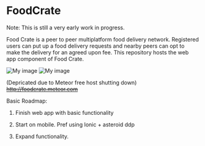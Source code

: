 # FoodCrate
Note: This is still a very early work in progress.

Food Crate is a peer to peer multiplatform food delivery network.
Registered users can put up a food delivery requests and nearby peers can opt to make the delivery for an agreed upon fee. 
This repository hosts the web app component of Food Crate.

![My image](http://i.imgur.com/UU3GV3r.png)
![My image](http://i.imgur.com/C5ZCH7K.png)

(Depricated due to Meteor free host shutting down)
~~http://foodcrate.meteor.com~~

Basic Roadmap:

1) Finish web app with basic functionality

2) Start on mobile. Pref using Ionic + asteroid ddp 

3) Expand functionality.
